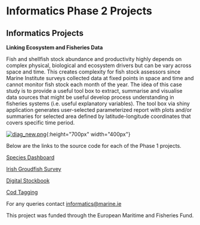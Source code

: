 <h1>Informatics Phase 2 Projects</h1>
<p><b><h2>Informatics Projects</h2></b></p>
<p><b>Linking Ecosystem and Fisheries Data</b></p>

Fish and shellfish stock abundance and productivity highly depends on complex physical, biological and ecosystem drivers but can be vary across space and time. This creates complexity for fish stock assessors since Marine Institute surveys collected data at fixed points in space and time and cannot monitor fish stock each month of the year.  The idea of this case study is to provide a useful tool box to extract, summarise and visualise data sources that might be useful develop process understanding in fisheries systems (i.e. useful explanatory variables).  The tool box via shiny application generates user-selected parameterized report with plots and/or summaries for selected area defined by latitude-longitude coordinates that covers specific time period.


[![diag_new.png](https://i.postimg.cc/Bt7xXGdb/diag_new.png)](https://postimg.cc/Bt7xXGdb){:height="700px" width="400px"}


<p>Below are the links to the source code for each of the Phase 1 projects.</p>
   <p><a href="https://github.com/IrishMarineInstitute/species-dashboard">Species Dashboard</a></p>
  <p><a href="https://github.com/IrishMarineInstitute/igfs-data-explorer">Irish Groudfish Survey</a></p>
  <p><a href="https://github.com/IrishMarineInstitute/digital-stockbook">Digital Stockbook</a></p>
  <p><a href="https://github.com/IrishMarineInstitute/cod-tagging">Cod Tagging</a></p>
  

For any queries contact <informatics@marine.ie>
 <p>This project was funded through the European Maritime and Fisheries Fund.</p> 